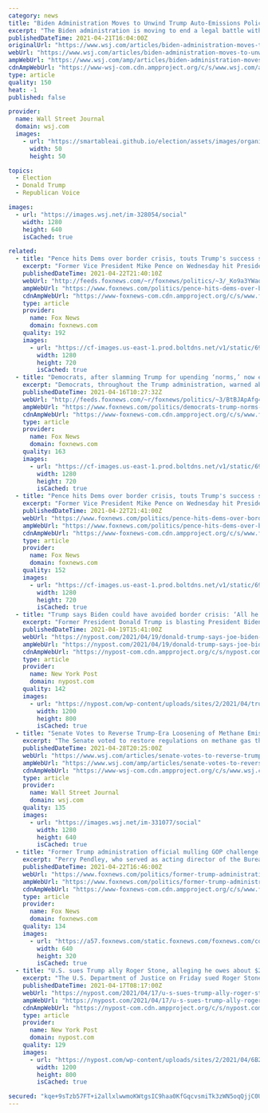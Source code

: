 ```yaml
---
category: news
title: "Biden Administration Moves to Unwind Trump Auto-Emissions Policy"
excerpt: "The Biden administration is moving to end a legal battle with California over the state’s authority to regulate motor-vehicle emissions, setting the stage for stricter regulations on the auto industry."
publishedDateTime: 2021-04-21T16:04:00Z
originalUrl: "https://www.wsj.com/articles/biden-administration-moves-to-unwind-trump-auto-emissions-policy-11619023946"
webUrl: "https://www.wsj.com/articles/biden-administration-moves-to-unwind-trump-auto-emissions-policy-11619023946"
ampWebUrl: "https://www.wsj.com/amp/articles/biden-administration-moves-to-unwind-trump-auto-emissions-policy-11619023946"
cdnAmpWebUrl: "https://www-wsj-com.cdn.ampproject.org/c/s/www.wsj.com/amp/articles/biden-administration-moves-to-unwind-trump-auto-emissions-policy-11619023946"
type: article
quality: 150
heat: -1
published: false

provider:
  name: Wall Street Journal
  domain: wsj.com
  images:
    - url: "https://smartableai.github.io/election/assets/images/organizations/wsj.com-50x50.jpg"
      width: 50
      height: 50

topics:
  - Election
  - Donald Trump
  - Republican Voice

images:
  - url: "https://images.wsj.net/im-328054/social"
    width: 1280
    height: 640
    isCached: true

related:
  - title: "Pence hits Dems over border crisis, touts Trump's success stemming illegal immigration"
    excerpt: "Former Vice President Mike Pence on Wednesday hit President Biden and Democrats for the escalating crisis at the southern border, while touting the Trump administration’s reduction of illegal immigration -- saying Biden inherited \"the most secure southern border in American history.\""
    publishedDateTime: 2021-04-22T21:40:10Z
    webUrl: "http://feeds.foxnews.com/~r/foxnews/politics/~3/_Ko9a3YWaqg/pence-hits-dems-over-border-crisis-trumps-illegal-immigration"
    ampWebUrl: "https://www.foxnews.com/politics/pence-hits-dems-over-border-crisis-trumps-illegal-immigration.amp"
    cdnAmpWebUrl: "https://www-foxnews-com.cdn.ampproject.org/c/s/www.foxnews.com/politics/pence-hits-dems-over-border-crisis-trumps-illegal-immigration.amp"
    type: article
    provider:
      name: Fox News
      domain: foxnews.com
    quality: 192
    images:
      - url: "https://cf-images.us-east-1.prod.boltdns.net/v1/static/694940094001/3187e410-9dfa-479b-8233-dd28b7f7ebfd/674047aa-8ec5-40b0-b2b4-9cfb44aac92f/1280x720/match/image.jpg"
        width: 1280
        height: 720
        isCached: true
  - title: "Democrats, after slamming Trump for upending ‘norms,’ now eyeing sweeping changes of their own"
    excerpt: "Democrats, throughout the Trump administration, warned about how the 45th president was a threat to democracy and to the norms of the country -- but since he left office many have dedicated themselves to breaking down a different set of norms and democratic standards currently in place."
    publishedDateTime: 2021-04-16T10:27:32Z
    webUrl: "http://feeds.foxnews.com/~r/foxnews/politics/~3/BtBJApAfg48/democrats-trump-norms-sweeping-changes"
    ampWebUrl: "https://www.foxnews.com/politics/democrats-trump-norms-sweeping-changes.amp"
    cdnAmpWebUrl: "https://www-foxnews-com.cdn.ampproject.org/c/s/www.foxnews.com/politics/democrats-trump-norms-sweeping-changes.amp"
    type: article
    provider:
      name: Fox News
      domain: foxnews.com
    quality: 163
    images:
      - url: "https://cf-images.us-east-1.prod.boltdns.net/v1/static/694940094001/f87b14f3-098d-4baa-91dc-93122c57f68b/51fc164b-bdd8-4d6d-83e7-852c2591453d/1280x720/match/image.jpg"
        width: 1280
        height: 720
        isCached: true
  - title: "Pence hits Dems over border crisis, touts Trump's success stemming illegal immigration"
    excerpt: "Former Vice President Mike Pence on Wednesday hit President Biden and Democrats for the escalating crisis at the southern border, while touting the Trump administration’s reduction of illegal immigration -- saying Biden inherited \"the most secure ..."
    publishedDateTime: 2021-04-22T21:41:00Z
    webUrl: "https://www.foxnews.com/politics/pence-hits-dems-over-border-crisis-trumps-illegal-immigration"
    ampWebUrl: "https://www.foxnews.com/politics/pence-hits-dems-over-border-crisis-trumps-illegal-immigration.amp"
    cdnAmpWebUrl: "https://www-foxnews-com.cdn.ampproject.org/c/s/www.foxnews.com/politics/pence-hits-dems-over-border-crisis-trumps-illegal-immigration.amp"
    type: article
    provider:
      name: Fox News
      domain: foxnews.com
    quality: 152
    images:
      - url: "https://cf-images.us-east-1.prod.boltdns.net/v1/static/694940094001/3187e410-9dfa-479b-8233-dd28b7f7ebfd/674047aa-8ec5-40b0-b2b4-9cfb44aac92f/1280x720/match/image.jpg"
        width: 1280
        height: 720
        isCached: true
  - title: "Trump says Biden could have avoided border crisis: ‘All he had to do is leave it alone’"
    excerpt: "Former President Donald Trump is blasting President Biden for creating chaos at the border by not maintaining his immigration policies — pointing out that his border agenda was popular among"
    publishedDateTime: 2021-04-19T15:41:00Z
    webUrl: "https://nypost.com/2021/04/19/donald-trump-says-joe-biden-could-have-avoided-border-crisis/"
    ampWebUrl: "https://nypost.com/2021/04/19/donald-trump-says-joe-biden-could-have-avoided-border-crisis/amp/"
    cdnAmpWebUrl: "https://nypost-com.cdn.ampproject.org/c/s/nypost.com/2021/04/19/donald-trump-says-joe-biden-could-have-avoided-border-crisis/amp/"
    type: article
    provider:
      name: New York Post
      domain: nypost.com
    quality: 142
    images:
      - url: "https://nypost.com/wp-content/uploads/sites/2/2021/04/trump-on-biden-border-hp.jpg?quality=90&strip=all&w=1200"
        width: 1200
        height: 800
        isCached: true
  - title: "Senate Votes to Reverse Trump-Era Loosening of Methane Emission Rules"
    excerpt: "The Senate voted to restore regulations on methane gas that leaks into the air from U.S. oil and gas production, reversing a Trump-era policy and giving a boost to the Biden administration’s goal of reducing emissions."
    publishedDateTime: 2021-04-28T20:25:00Z
    webUrl: "https://www.wsj.com/articles/senate-votes-to-reverse-trump-era-loosening-of-methane-emission-rules-11619645144"
    ampWebUrl: "https://www.wsj.com/amp/articles/senate-votes-to-reverse-trump-era-loosening-of-methane-emission-rules-11619645144"
    cdnAmpWebUrl: "https://www-wsj-com.cdn.ampproject.org/c/s/www.wsj.com/amp/articles/senate-votes-to-reverse-trump-era-loosening-of-methane-emission-rules-11619645144"
    type: article
    provider:
      name: Wall Street Journal
      domain: wsj.com
    quality: 135
    images:
      - url: "https://images.wsj.net/im-331077/social"
        width: 1280
        height: 640
        isCached: true
  - title: "Former Trump administration official mulling GOP challenge against Cheney"
    excerpt: "Perry Pendley, who served as acting director of the Bureau of Land Management during the Trump administration, is expected on Thursday evening to give a speech in his home state of Wyoming where he'll strongly hint at launching a Republican primary challenge against embattled Rep."
    publishedDateTime: 2021-04-22T16:46:00Z
    webUrl: "https://www.foxnews.com/politics/former-trump-administration-official-liz-cheney-primary-challenge"
    ampWebUrl: "https://www.foxnews.com/politics/former-trump-administration-official-liz-cheney-primary-challenge.amp"
    cdnAmpWebUrl: "https://www-foxnews-com.cdn.ampproject.org/c/s/www.foxnews.com/politics/former-trump-administration-official-liz-cheney-primary-challenge.amp"
    type: article
    provider:
      name: Fox News
      domain: foxnews.com
    quality: 134
    images:
      - url: "https://a57.foxnews.com/static.foxnews.com/foxnews.com/content/uploads/2021/04/640/320/perry-pendley.jpg?ve=1&tl=1"
        width: 640
        height: 320
        isCached: true
  - title: "U.S. sues Trump ally Roger Stone, alleging he owes about $2 million in unpaid taxes"
    excerpt: "The U.S. Department of Justice on Friday sued Roger Stone, saying the close ally of former President Donald Trump owes about $2 million in unpaid federal income taxes, according to a court"
    publishedDateTime: 2021-04-17T08:17:00Z
    webUrl: "https://nypost.com/2021/04/17/u-s-sues-trump-ally-roger-stone-for-alleged-unpaid-taxes/"
    ampWebUrl: "https://nypost.com/2021/04/17/u-s-sues-trump-ally-roger-stone-for-alleged-unpaid-taxes/amp/"
    cdnAmpWebUrl: "https://nypost-com.cdn.ampproject.org/c/s/nypost.com/2021/04/17/u-s-sues-trump-ally-roger-stone-for-alleged-unpaid-taxes/amp/"
    type: article
    provider:
      name: New York Post
      domain: nypost.com
    quality: 129
    images:
      - url: "https://nypost.com/wp-content/uploads/sites/2/2021/04/6B29AA79-B7E1-4989-941A-3BA1C20142F4.jpeg?quality=90&strip=all&w=1200"
        width: 1200
        height: 800
        isCached: true

secured: "kqe+9sTzb57FT+i2allxlwwmoKWtgsIC9haa0KfGqcvsmiTk3zWN5oqQjjC0UqDwxaCWDbGqI+fRs3qP9eRJ67bqmR3RkTnjUpgQhBjKkBOPgvHKf5h2HFDCxXk2vmufN2WEoV+Rpv9Jch1gfU8xUTVYUBEImo3+lCr2sMPQ3b6DAud4W22u86XzSd/6JCaXQy5fONfs2luSUNwEK/yTRGH3NbUio/gpEwRHY85CwLuE4ZD/raZMHWWIZR7Jnln8wNRc7QeAWTO+7tN1D5hHHMYFF3rI813Jf4WhTJJGieS5jLj6jXzJp+YTa2c/ctYLkIbsxbxhX4NbRo3po1aNUgIBeRIw8W98StyDR/u0nGY=;4ld2U9ZMWYmz+WuxbDTcrg=="
---
```


